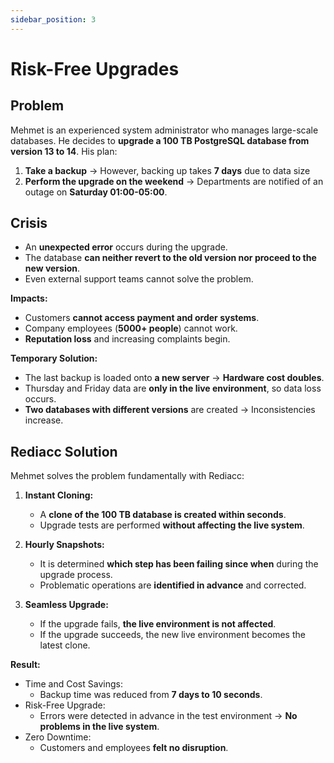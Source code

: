 ```yaml
---
sidebar_position: 3
---
```


# Risk-Free Upgrades

## Problem

Mehmet is an experienced system administrator who manages large-scale databases. He decides to **upgrade a 100 TB PostgreSQL database from version 13 to 14**. His plan:

1. **Take a backup** → However, backing up takes **7 days** due to data size
2. **Perform the upgrade on the weekend** → Departments are notified of an outage on **Saturday 01:00-05:00**.

## Crisis

- An **unexpected error** occurs during the upgrade.
- The database **can neither revert to the old version nor proceed to the new version**.
- Even external support teams cannot solve the problem.

**Impacts:**
- Customers **cannot access payment and order systems**.
- Company employees (**5000+ people**) cannot work.
- **Reputation loss** and increasing complaints begin.

**Temporary Solution:**
- The last backup is loaded onto **a new server** → **Hardware cost doubles**.
- Thursday and Friday data are **only in the live environment**, so data loss occurs.
- **Two databases with different versions** are created → Inconsistencies increase.

## Rediacc Solution

Mehmet solves the problem fundamentally with Rediacc:

1. **Instant Cloning:**
   - A **clone of the 100 TB database is created within seconds**.
   - Upgrade tests are performed **without affecting the live system**.

2. **Hourly Snapshots:**
   - It is determined **which step has been failing since when** during the upgrade process.
   - Problematic operations are **identified in advance** and corrected.

3. **Seamless Upgrade:**
   - If the upgrade fails, **the live environment is not affected**.
   - If the upgrade succeeds, the new live environment becomes the latest clone.

**Result:**
- Time and Cost Savings:
  - Backup time was reduced from **7 days to 10 seconds**.
- Risk-Free Upgrade:
  - Errors were detected in advance in the test environment → **No problems in the live system**.
- Zero Downtime:
  - Customers and employees **felt no disruption**.